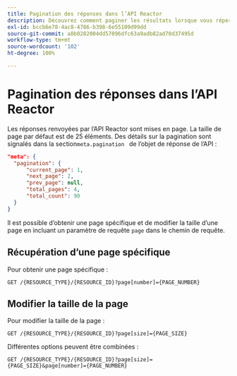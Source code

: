 ```yaml
---
title: Pagination des réponses dans l’API Reactor
description: Découvrez comment paginer les résultats lorsque vous répertoriez des ressources dans l’API Reactor.
exl-id: bccb6e78-4ac8-4786-b398-6e55109d99dd
source-git-commit: a8b0282004dd57096dfc63a9adb82ad70d37495d
workflow-type: tm+mt
source-wordcount: '102'
ht-degree: 100%

---
```


# Pagination des réponses dans l’API Reactor

Les réponses renvoyées par l’API Reactor sont mises en page. La taille de page par défaut est de 25 éléments. Des détails sur la pagination sont signalés dans la section`meta.pagination ` de l’objet de réponse de l’API :

```json
"meta": {
  "pagination": {
      "current_page": 1,
      "next_page": 2,
      "prev_page": null,
      "total_pages": 4,
      "total_count": 90
  }
}
```

Il est possible d’obtenir une page spécifique et de modifier la taille d’une page en incluant un paramètre de requête `page` dans le chemin de requête.

## Récupération d’une page spécifique

Pour obtenir une page spécifique :

```http
GET /{RESOURCE_TYPE}/{RESOURCE_ID}?page[number]={PAGE_NUMBER}
```

## Modifier la taille de la page

Pour modifier la taille de la page :

```http
GET /{RESOURCE_TYPE}/{RESOURCE_ID}?page[size]={PAGE_SIZE}
```

Différentes options peuvent être combinées :

```http
GET /{RESOURCE_TYPE}/{RESOURCE_ID}?page[size]={PAGE_SIZE}&page[number]={PAGE_NUMBER}
```
